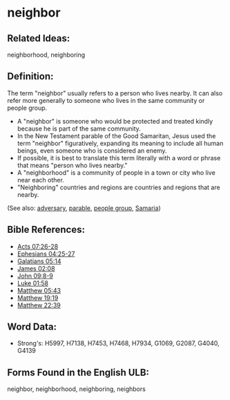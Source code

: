 # neighbor

## Related Ideas:

neighborhood, neighboring


## Definition:

The term "neighbor" usually refers to a person who lives nearby. It can also refer more generally to someone who lives in the same community or people group.

* A "neighbor" is someone who would be protected and treated kindly because he is part of the same community.
* In the New Testament parable of the Good Samaritan, Jesus used the term "neighbor" figuratively, expanding its meaning to include all human beings, even someone who is considered an enemy.
* If possible, it is best to translate this term literally with a word or phrase that means "person who lives nearby."
* A "neighborhood" is a community of people in a town or city who live near each other.
* "Neighboring" countries and regions are countries and regions that are nearby.

(See also: [adversary](../other/adversary.md), [parable](../kt/parable.md), [people group](../other/peoplegroup.md), [Samaria](../names/samaria.md))

## Bible References:

* [Acts 07:26-28](rc://en/tn/help/act/07/26)
* [Ephesians 04:25-27](rc://en/tn/help/eph/04/25)
* [Galatians 05:14](rc://en/tn/help/gal/05/14)
* [James 02:08](rc://en/tn/help/jas/02/08)
* [John 09:8-9](rc://en/tn/help/jhn/09/08)
* [Luke 01:58](rc://en/tn/help/luk/01/58)
* [Matthew 05:43](rc://en/tn/help/mat/05/43)
* [Matthew 19:19](rc://en/tn/help/mat/19/19)
* [Matthew 22:39](rc://en/tn/help/mat/22/39)

## Word Data:

* Strong's: H5997, H7138, H7453, H7468, H7934, G1069, G2087, G4040, G4139

## Forms Found in the English ULB:

neighbor, neighborhood, neighboring, neighbors


